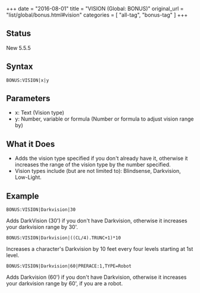 +++
date = "2016-08-01"
title = "VISION (Global: BONUS)"
original_url = "list/global/bonus.html#vision"
categories = [ "all-tag", "bonus-tag" ]
+++

## Status

New 5.5.5

## Syntax

`BONUS:VISION|x|y`

## Parameters

-   x: Text (Vision type)
-   y: Number, variable or formula (Number or formula
    to adjust vision range by)



What it Does
------------

-   Adds the vision type specified if you don't already have it,
    otherwise it increases the range of the vision type by the
    number specified.
-   Vision types include (but are not limited to): Blindsense,
    Darkvision, Low-Light.

Example
-------

`BONUS:VISION|Darkvision|30`

Adds DarkVision (30') if you don't have Darkvision, otherwise it
increases your darkvision range by 30'.

`BONUS:VISION|Darkvision|((CL/4).TRUNC+1)*10`

Increases a character's Darkvision by 10 feet every four levels starting
at 1st level.

`BONUS:VISION|Darkvision|60|PRERACE:1,TYPE=Robot`

Adds Darkvision (60') if you don't have Darkvision, otherwise it
increases your darkvision range by 60', if you are a robot.

